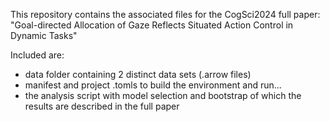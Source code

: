 This repository contains the associated files for the CogSci2024 full paper: "Goal-directed Allocation of Gaze Reflects Situated Action Control in Dynamic Tasks"

Included are:
- data folder containing 2 distinct data sets (.arrow files)
- manifest and project .tomls to build the environment and run...
- the analysis script with model selection and bootstrap of which the results are described in the full paper
